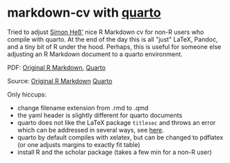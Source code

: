 # markdown-cv with [quarto](https://quarto.org/)

Tried to adjust [Simon Heß'](https://github.com/simonheb) nice R Markdown cv for non-R users who compile with quarto. At the end of the day this is all "just" LaTeX, Pandoc, and a tiny bit of R under the hood. Perhaps, this is useful for someone else adjusting an R Markdown document to a quarto environment.

PDF: [Original R Markdown](https://github.com/simonheb/markdown-cv/blob/main/CV-SH.pdf), [Quarto](quarto/cv.pdf)

Source: [Original R Markdown](https://github.com/simonheb/markdown-cv/blob/main/CV-SH.pdf) [Quarto](quarto/cv.qmd)

Only hiccups:
- change filename extension from .rmd to .qmd
- the yaml header is slightly different for quarto documents
- quarto does not like the LaTeX package `titlesec` and throws an error which can be addressed in several ways, see [here](https://github.com/quarto-dev/quarto-cli/issues/6598).
- quarto by default compiles with xelatex, but can be changed to pdflatex (or one adjusts margins to exactly fit table)
- install R and the scholar package (takes a few min for a non-R user)

